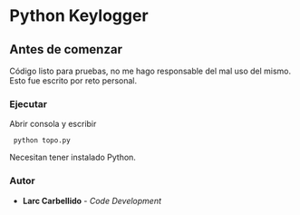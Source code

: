# Python Keylogger

## Antes de comenzar

Código listo para pruebas, no me hago responsable del mal uso del mismo.
Esto fue escrito por reto personal.

### Ejecutar 
 Abrir consola y escribir
 ``` 
  python topo.py
```
Necesitan tener instalado Python.

### Autor
* **Larc Carbellido** - *Code Development*
 